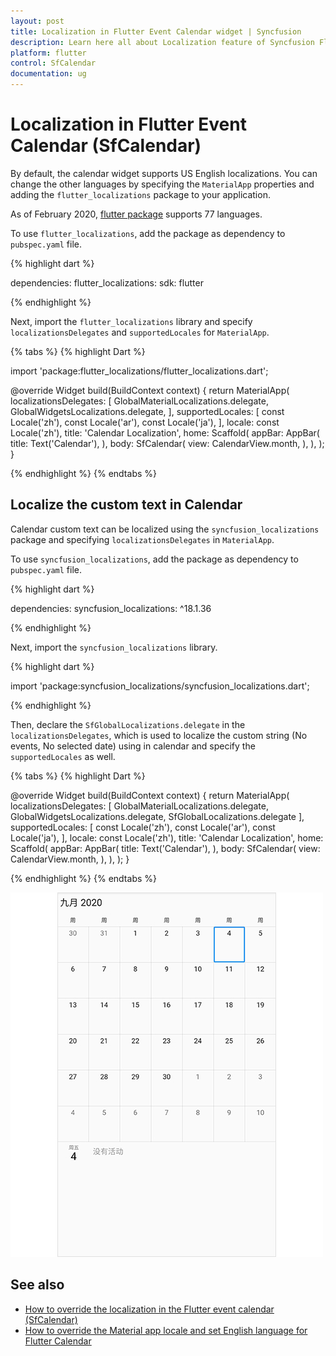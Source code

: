 ```yaml
---
layout: post
title: Localization in Flutter Event Calendar widget | Syncfusion
description: Learn here all about Localization feature of Syncfusion Flutter Event Calendar (SfCalendar) widget and more.
platform: flutter
control: SfCalendar
documentation: ug
---
```


# Localization in Flutter Event Calendar (SfCalendar)

By default, the calendar widget supports US English localizations. You can change the other languages by specifying the `MaterialApp` properties and adding the `flutter_localizations` package to your application.

As of February 2020, [flutter package](https://flutter.dev/docs/development/accessibility-and-localization/internationalization) supports 77 languages.

To use `flutter_localizations`, add the package as dependency to `pubspec.yaml` file.

{% highlight dart %}

dependencies:
flutter_localizations:
  sdk: flutter

{% endhighlight %}

Next, import the `flutter_localizations` library and specify `localizationsDelegates` and `supportedLocales` for `MaterialApp`.

{% tabs %}
{% highlight Dart %}

import 'package:flutter_localizations/flutter_localizations.dart';

@override
Widget build(BuildContext context) {
return MaterialApp(
        localizationsDelegates: [
            GlobalMaterialLocalizations.delegate,
            GlobalWidgetsLocalizations.delegate,
        ],
        supportedLocales: [
            const Locale('zh'),
            const Locale('ar'),
            const Locale('ja'),
        ],
        locale: const Locale('zh'),
        title: 'Calendar Localization',
        home: Scaffold(
            appBar: AppBar(
            title: Text('Calendar'),
            ),
            body: SfCalendar(
            view: CalendarView.month,
            ),
       ),
   );
}

{% endhighlight %}
{% endtabs %}

## Localize the custom text in Calendar
Calendar custom text can be localized using the `syncfusion_localizations` package and specifying `localizationsDelegates` in `MaterialApp`.

To use `syncfusion_localizations`, add the package as dependency to `pubspec.yaml` file.

{% highlight dart %}

dependencies:
syncfusion_localizations: ^18.1.36

{% endhighlight %}

Next, import the `syncfusion_localizations` library.

{% highlight dart %}

import 'package:syncfusion_localizations/syncfusion_localizations.dart';

{% endhighlight %}

Then, declare the `SfGlobalLocalizations.delegate` in the `localizationsDelegates`, which is used to localize the custom string (No events, No selected date) using in calendar and specify the `supportedLocales` as well.

{% tabs %}
{% highlight Dart %}

@override
Widget build(BuildContext context) {
        return MaterialApp(
                localizationsDelegates: [
                        GlobalMaterialLocalizations.delegate,
                        GlobalWidgetsLocalizations.delegate,
                        SfGlobalLocalizations.delegate
                ],
                supportedLocales: [
                        const Locale('zh'),
                        const Locale('ar'),
                        const Locale('ja'),
                ],
                locale: const Locale('zh'),
                title: 'Calendar Localization',
                home: Scaffold(
                appBar: AppBar(
                    title: Text('Calendar'),
                    ),
                    body: SfCalendar(
                    view: CalendarView.month,
                ),
         ),
     );
}

{% endhighlight %}
{% endtabs %}

![Localization Calendar](images/localization/localization.jpg)

## See also

* [How to override the localization in the Flutter event calendar (SfCalendar)](https://www.syncfusion.com/kb/12328/how-to-override-the-localization-in-the-flutter-event-calendar-sfcalendar)
* [How to override the Material app locale and set English language for Flutter Calendar](https://www.syncfusion.com/kb/12619/how-to-override-the-material-app-locale-and-set-english-language-for-flutter-calendar)